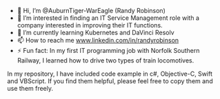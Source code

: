 - 👋 Hi, I’m @AuburnTiger-WarEagle (Randy Robinson)
- 👀 I’m interested in finding an IT Service Management role with a company interested in improving their IT functions.
- 🌱 I’m currently learning Kubernetes and DaVinci Resolv
- 📫 How to reach me www.linkedin.com/in/randyrobinson
- ⚡ Fun fact: In my first IT programming job with Norfolk Southern Railway, I learned how to drive two types of train locomotives.

In my repository, I have included code example in c#, Objective-C, Swift and VBScript. If you find them helpful, please feel free to copy them and use them freely.

